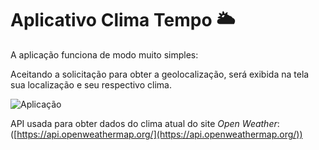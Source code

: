 # Aplicativo Clima Tempo 🌥

A aplicação funciona de modo muito simples:

Aceitando a solicitação para obter a geolocalização, será exibida na tela sua localização e seu respectivo clima.

![Aplicação](https://user-images.githubusercontent.com/66505477/112190931-3f8de400-8be4-11eb-85b4-f1574ea47201.JPG)

API usada para obter dados do clima atual do site _Open Weather_: ([https://api.openweathermap.org/](https://api.openweathermap.org/))

